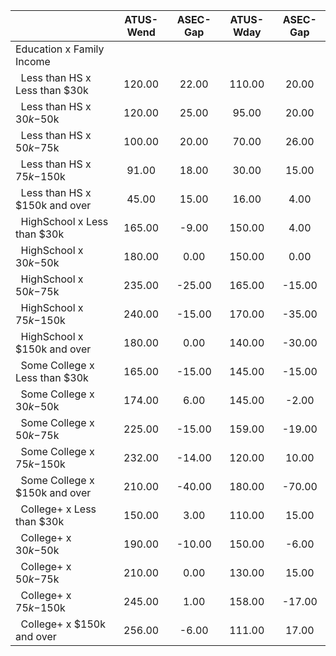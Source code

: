 
|                      |    ATUS-Wend |     ASEC-Gap |    ATUS-Wday |     ASEC-Gap |
| -------------------- | :----------: | :----------: | :----------: | :----------: |
| Education x Family Income |              |              |              |              |
| &nbsp;&nbsp;Less than HS x Less than $30k |       120.00 |        22.00 |       110.00 |        20.00 |
| &nbsp;&nbsp;Less than HS x $30k-$50k |       120.00 |        25.00 |        95.00 |        20.00 |
| &nbsp;&nbsp;Less than HS x $50k-$75k |       100.00 |        20.00 |        70.00 |        26.00 |
| &nbsp;&nbsp;Less than HS x $75k-$150k |        91.00 |        18.00 |        30.00 |        15.00 |
| &nbsp;&nbsp;Less than HS x $150k and over |        45.00 |        15.00 |        16.00 |         4.00 |
| &nbsp;&nbsp;HighSchool x Less than $30k |       165.00 |        -9.00 |       150.00 |         4.00 |
| &nbsp;&nbsp;HighSchool x $30k-$50k |       180.00 |         0.00 |       150.00 |         0.00 |
| &nbsp;&nbsp;HighSchool x $50k-$75k |       235.00 |       -25.00 |       165.00 |       -15.00 |
| &nbsp;&nbsp;HighSchool x $75k-$150k |       240.00 |       -15.00 |       170.00 |       -35.00 |
| &nbsp;&nbsp;HighSchool x $150k and over |       180.00 |         0.00 |       140.00 |       -30.00 |
| &nbsp;&nbsp;Some College x Less than $30k |       165.00 |       -15.00 |       145.00 |       -15.00 |
| &nbsp;&nbsp;Some College x $30k-$50k |       174.00 |         6.00 |       145.00 |        -2.00 |
| &nbsp;&nbsp;Some College x $50k-$75k |       225.00 |       -15.00 |       159.00 |       -19.00 |
| &nbsp;&nbsp;Some College x $75k-$150k |       232.00 |       -14.00 |       120.00 |        10.00 |
| &nbsp;&nbsp;Some College x $150k and over |       210.00 |       -40.00 |       180.00 |       -70.00 |
| &nbsp;&nbsp;College+ x Less than $30k |       150.00 |         3.00 |       110.00 |        15.00 |
| &nbsp;&nbsp;College+ x $30k-$50k |       190.00 |       -10.00 |       150.00 |        -6.00 |
| &nbsp;&nbsp;College+ x $50k-$75k |       210.00 |         0.00 |       130.00 |        15.00 |
| &nbsp;&nbsp;College+ x $75k-$150k |       245.00 |         1.00 |       158.00 |       -17.00 |
| &nbsp;&nbsp;College+ x $150k and over |       256.00 |        -6.00 |       111.00 |        17.00 |

